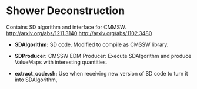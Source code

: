 # Shower Deconstruction 

Contains SD algorithm and interface for CMMSW.
http://arxiv.org/abs/1211.3140
http://arxiv.org/abs/1102.3480

* **SDAlgorithm:** SD code. Modified to compile as CMSSW library.

* **SDProducer:** CMSSW EDM Producer: Execute SDAlgorithm and produce ValueMaps with interesting quantities.

* **extract_code.sh:** Use when receiving new version of SD code to turn it into SDAlgorithm,
